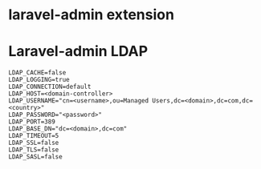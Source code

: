 laravel-admin extension
======

# Laravel-admin LDAP



````
LDAP_CACHE=false
LDAP_LOGGING=true
LDAP_CONNECTION=default
LDAP_HOST=<domain-controller>
LDAP_USERNAME="cn=<username>,ou=Managed Users,dc=<domain>,dc=com,dc=<country>"
LDAP_PASSWORD="<password>"
LDAP_PORT=389
LDAP_BASE_DN="dc=<domain>,dc=com"
LDAP_TIMEOUT=5
LDAP_SSL=false
LDAP_TLS=false
LDAP_SASL=false
````

